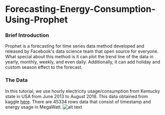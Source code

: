 # Forecasting-Energy-Consumption-Using-Prophet
### Brief Introduction
Prophet is a forecasting for time series data method developed and released by Facebook's data science team that open source for everyone.  What special about this method is it can plot the trend line of the data in yearly, monthly, weekly, and even daily. Additionally, it can add holiday and custom season effect to the forecast.


### The Data
In this tutorial, we use hourly electricity usage/consumption from Kentucky state in USA from June 2013 to August 2018. This data obtained from kaggle [here](https://www.kaggle.com/robikscube/hourly-energy-consumption#EKPC_hourly.csv). There are 45334 rows data that consist of timestamp and energy usage in MegaWatt. ![alt text](https://raw.githubusercontent.com/username/projectname/branch/path/to/img.png)
